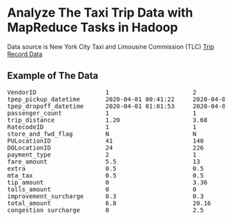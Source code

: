 # Analyze The Taxi Trip Data with MapReduce Tasks in Hadoop
Data source is New York City Taxi and Limousine Commission (TLC) [Trip Record Data](https://registry.opendata.aws/nyc-tlc-trip-records-pds/)

## Example of The Data
<pre>
VendorID                   1                       2
tpep_pickup_datetime       2020-04-01 00:41:22     2020-04-01 00:07:10
tpep_dropoff_datetime      2020-04-01 01:01:53     2020-04-01 00:18:45
passenger_count            1                       1
trip_distance              1.20                    3.68
RatecodeID                 1                       1
store_and_fwd_flag         N                       N
PULocationID               41                      140
DOLocationID               24                      226
payment_type               2                       1
fare_amount                5.5                     13
extra                      0.5                     0.5
mta_tax                    0.5                     0.5
tip_amount                 0                       3.36
tolls_amount               0                       0
improvement_surcharge      0.3                     0.3
total_amount               6.8                     20.16
congestion_surcharge       0                       2.5
</pre>
